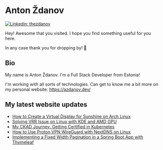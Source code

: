# Anton Ždanov

[![Linkedin: thezdanov](https://img.shields.io/badge/-Anton%20Ždanov-blue?style=flat-square&logo=Linkedin&logoColor=white&link=https://www.linkedin.com/in/azdanov/)](https://www.linkedin.com/in/azdanov/)

Hey! Awesome that you visited. I hope you find something useful for you here.

In any case thank you for dropping by! 🙂

## Bio

My name is Anton Ždanov. I'm a Full Stack Developer from Estonia!

I'm working with all sorts of technologies. Can get to know me a bit more on my personal website: https://azdanov.dev/

## My latest website updates
<!-- BLOG-POST-LIST:START -->
- [How to Create a Virtual Display for Sunshine on Arch Linux](https://www.azdanov.dev/articles/2025/how-to-create-a-virtual-display-for-sunshine-on-arch-linux)
- [Solving VRR Issue on Linux with KDE and AMD GPU](https://www.azdanov.dev/articles/2025/solving-vrr-issues-on-linux-with-kde-and-amd-gpu)
- [My CKAD Journey: Getting Certified in Kubernetes](https://www.azdanov.dev/articles/2024/my-ckad-journey-getting-certified-in-kubernetes)
- [How to Use Proton VPN WireGuard with NextDNS on Linux](https://www.azdanov.dev/articles/2024/how-to-use-proton-vpn-wireguard-with-nextdns-on-linux)
- [Implementing a Fixed Width Pagination in a Spring Boot App with Thymeleaf](https://www.azdanov.dev/articles/2024/implementing-pagination-in-a-spring-boot-app-with-thymeleaf)
<!-- BLOG-POST-LIST:END -->
